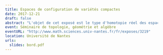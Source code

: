```yaml
---
title: Espaces de configuration de variétés compactes
date: 2017-12-21
draft: false
abstract: "L'objet de cet exposé est le type d'homotopie réel des espaces de configuration de variétés compactes simplement connexes, avec ou sans bord. Sous certaines conditions, nous donnons un modèle réel explicite de ces espaces de configuration et qui ne dépend que du type d'homotopie réel de la variété donnée. De plus, nous étudions l'action des opérades des petits disques sur les espaces de configuration, et nous démontrons que le modèle est compatible avec cet action. Dans le cas des variétés à bord, nous démontrons aussi que le modèle est compatible avec l'action des opérades Swiss-Cheese."
event: Séminaire de topologie, géométrie et algèbre
eventURL: "http://www.math.sciences.univ-nantes.fr/fr/exposes/3219"
location: Université de Nantes
urls:
  slides: bord.pdf
---
```

